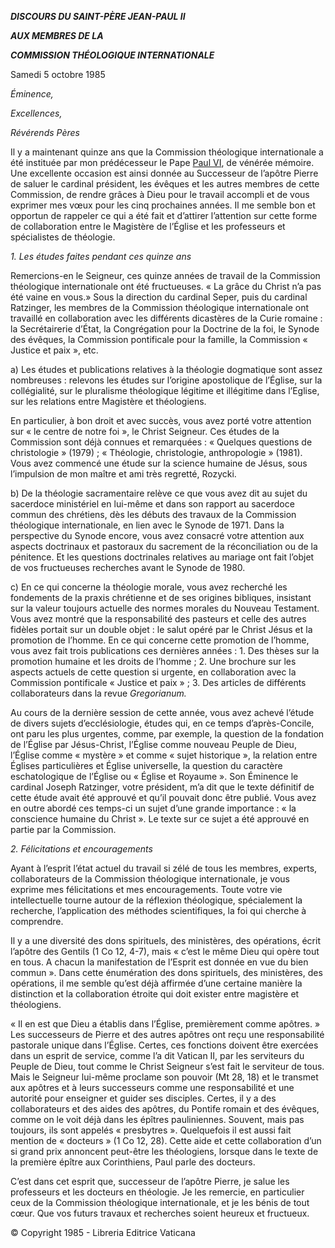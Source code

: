 ***DISCOURS DU SAINT-PÈRE JEAN-PAUL II***

***AUX MEMBRES DE LA***

***COMMISSION THÉOLOGIQUE INTERNATIONALE***

Samedi 5 octobre 1985

*Éminence,*

*Excellences,*

*Révérends Pères*

Il y a maintenant quinze ans que la Commission théologique internationale a été instituée par mon prédécesseur le Pape [Paul VI](http://www.vatican.va/holy_father/paul_vi/index_fr.htm), de vénérée mémoire. Une excellente occasion est ainsi donnée au Successeur de l’apôtre Pierre de saluer le cardinal président, les évêques et les autres membres de cette Commission, de rendre grâces à Dieu pour le travail accompli et de vous exprimer mes vœux pour les cinq prochaines années. Il me semble bon et opportun de rappeler ce qui a été fait et d’attirer l’attention sur cette forme de collaboration entre le Magistère de l’Église et les professeurs et spécialistes de théologie.

*1. Les études faites pendant ces quinze ans*

Remercions-en le Seigneur, ces quinze années de travail de la Commission théologique internationale ont été fructueuses. « La grâce du Christ n’a pas été vaine en vous.» Sous la direction du cardinal Seper, puis du cardinal Ratzinger, les membres de la Commission théologique internationale ont travaillé en collaboration avec les différents dicastères de la Curie romaine : la Secrétairerie d’État, la Congrégation pour la Doctrine de la foi, le Synode des évêques, la Commission pontificale pour la famille, la Commission « Justice et paix », etc.

a) Les études et publications relatives à la théologie dogmatique sont assez nombreuses : relevons les études sur l’origine apostolique de l’Église, sur la collégialité, sur le pluralisme théologique légitime et illégitime dans l’Eglise, sur les relations entre Magistère et théologiens.

En particulier, à bon droit et avec succès, vous avez porté votre attention sur « le centre de notre foi », le Christ Seigneur. Ces études de la Commission sont déjà connues et remarquées : « Quelques questions de christologie » (1979) ; « Théologie, christologie, anthropologie » (1981). Vous avez commencé une étude sur la science humaine de Jésus, sous l’impulsion de mon maître et ami très regretté, Rozycki.

b) De la théologie sacramentaire relève ce que vous avez dit au sujet du sacerdoce ministériel en lui-même et dans son rapport au sacerdoce commun des chrétiens, dès les débuts des travaux de la Commission théologique internationale, en lien avec le Synode de 1971. Dans la perspective du Synode encore, vous avez consacré votre attention aux aspects doctrinaux et pastoraux du sacrement de la réconciliation ou de la pénitence. Et les questions doctrinales relatives au mariage ont fait l’objet de vos fructueuses recherches avant le Synode de 1980.

c) En ce qui concerne la théologie morale, vous avez recherché les fondements de la praxis chrétienne et de ses origines bibliques, insistant sur la valeur toujours actuelle des normes morales du Nouveau Testament. Vous avez montré que la responsabilité des pasteurs et celle des autres fidèles portait sur un double objet : le salut opéré par le Christ Jésus et la promotion de l’homme. En ce qui concerne cette promotion de l’homme, vous avez fait trois publications ces dernières années : 1. Des thèses sur la promotion humaine et les droits de l’homme ; 2. Une brochure sur les aspects actuels de cette question si urgente, en collaboration avec la Commission pontificale « Justice et paix » ; 3. Des articles de différents collaborateurs dans la revue *Gregorianum.*

Au cours de la dernière session de cette année, vous avez achevé l’étude de divers sujets d’ecclésiologie, études qui, en ce temps d’après-Concile, ont paru les plus urgentes, comme, par exemple, la question de la fondation de l’Église par Jésus-Christ, l’Église comme nouveau Peuple de Dieu, l’Église comme « mystère » et comme « sujet historique », la relation entre Églises particulières et Église universelle, la question du caractère eschatologique de l’Église ou « Église et Royaume ». Son Éminence le cardinal Joseph Ratzinger, votre président, m’a dit que le texte définitif de cette étude avait été approuvé et qu’il pouvait donc être publié. Vous avez en outre abordé ces temps-ci un sujet d’une grande importance : « la conscience humaine du Christ ». Le texte sur ce sujet a été approuvé en partie par la Commission.

*2. Félicitations et encouragements*

Ayant à l’esprit l’état actuel du travail si zélé de tous les membres, experts, collaborateurs de la Commission théologique internationale, je vous exprime mes félicitations et mes encouragements. Toute votre vie intellectuelle tourne autour de la réflexion théologique, spécialement la recherche, l’application des méthodes scientifiques, la foi qui cherche à comprendre.

Il y a une diversité des dons spirituels, des ministères, des opérations, écrit l’apôtre des Gentils (1 Co 12, 4-7), mais « c’est le même Dieu qui opère tout en tous. A chacun la manifestation de l’Esprit est donnée en vue du bien commun ». Dans cette énumération des dons spirituels, des ministères, des opérations, il me semble qu’est déjà affirmée d’une certaine manière la distinction et la collaboration étroite qui doit exister entre magistère et théologiens.

« Il en est que Dieu a établis dans l’Église, premièrement comme apôtres. » Les successeurs de Pierre et des autres apôtres ont reçu une responsabilité pastorale unique dans l’Église. Certes, ces fonctions doivent être exercées dans un esprit de service, comme l’a dit Vatican II, par les serviteurs du Peuple de Dieu, tout comme le Christ Seigneur s’est fait le serviteur de tous. Mais le Seigneur lui-même proclame son pouvoir (Mt 28, 18) et le transmet aux apôtres et à leurs successeurs comme une responsabilité et une autorité pour enseigner et guider ses disciples. Certes, il y a des collaborateurs et des aides des apôtres, du Pontife romain et des évêques, comme on le voit déjà dans les épîtres pauliniennes. Souvent, mais pas toujours, ils sont appelés « presbytres ». Quelquefois il est aussi fait mention de « docteurs » (1 Co 12, 28). Cette aide et cette collaboration d’un si grand prix annoncent peut-être les théologiens, lorsque dans le texte de la première épître aux Corinthiens, Paul parle des docteurs.

C’est dans cet esprit que, successeur de l’apôtre Pierre, je salue les professeurs et les docteurs en théologie. Je les remercie, en particulier ceux de la Commission théologique internationale, et je les bénis de tout cœur. Que vos futurs travaux et recherches soient heureux et fructueux.

© Copyright 1985 - Libreria Editrice Vaticana